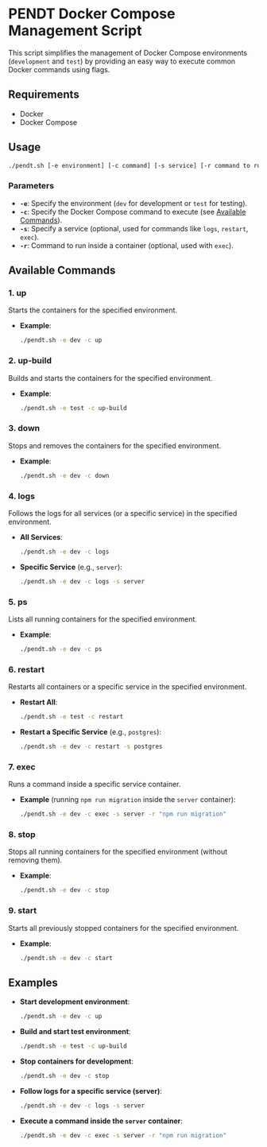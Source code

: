 # PENDT Docker Compose Management Script

This script simplifies the management of Docker Compose environments (`development` and `test`) by providing an easy way to execute common Docker commands using flags.

## Requirements

- Docker
- Docker Compose

## Usage

```bash
./pendt.sh [-e environment] [-c command] [-s service] [-r command to run]
```

### Parameters

- **`-e`**: Specify the environment (`dev` for development or `test` for testing).
- **`-c`**: Specify the Docker Compose command to execute (see [Available Commands](#available-commands)).
- **`-s`**: Specify a service (optional, used for commands like `logs`, `restart`, `exec`).
- **`-r`**: Command to run inside a container (optional, used with `exec`).

## Available Commands

### 1. **up**

Starts the containers for the specified environment.

- **Example**:
  ```bash
  ./pendt.sh -e dev -c up
  ```

### 2. **up-build**

Builds and starts the containers for the specified environment.

- **Example**:
  ```bash
  ./pendt.sh -e test -c up-build
  ```

### 3. **down**

Stops and removes the containers for the specified environment.

- **Example**:
  ```bash
  ./pendt.sh -e dev -c down
  ```

### 4. **logs**

Follows the logs for all services (or a specific service) in the specified environment.

- **All Services**:

  ```bash
  ./pendt.sh -e dev -c logs
  ```

- **Specific Service** (e.g., `server`):
  ```bash
  ./pendt.sh -e dev -c logs -s server
  ```

### 5. **ps**

Lists all running containers for the specified environment.

- **Example**:
  ```bash
  ./pendt.sh -e dev -c ps
  ```

### 6. **restart**

Restarts all containers or a specific service in the specified environment.

- **Restart All**:

  ```bash
  ./pendt.sh -e test -c restart
  ```

- **Restart a Specific Service** (e.g., `postgres`):
  ```bash
  ./pendt.sh -e dev -c restart -s postgres
  ```

### 7. **exec**

Runs a command inside a specific service container.

- **Example** (running `npm run migration` inside the `server` container):
  ```bash
  ./pendt.sh -e dev -c exec -s server -r "npm run migration"
  ```

### 8. **stop**

Stops all running containers for the specified environment (without removing them).

- **Example**:
  ```bash
  ./pendt.sh -e dev -c stop
  ```

### 9. **start**

Starts all previously stopped containers for the specified environment.

- **Example**:
  ```bash
  ./pendt.sh -e dev -c start
  ```

## Examples

- **Start development environment**:

  ```bash
  ./pendt.sh -e dev -c up
  ```

- **Build and start test environment**:

  ```bash
  ./pendt.sh -e test -c up-build
  ```

- **Stop containers for development**:

  ```bash
  ./pendt.sh -e dev -c stop
  ```

- **Follow logs for a specific service (server)**:

  ```bash
  ./pendt.sh -e dev -c logs -s server
  ```

- **Execute a command inside the `server` container**:
  ```bash
  ./pendt.sh -e dev -c exec -s server -r "npm run migration"
  ```
